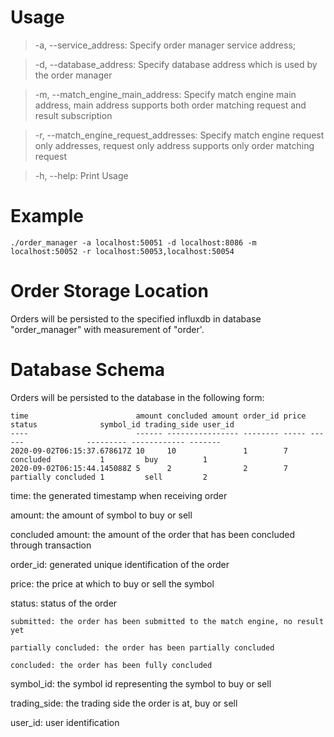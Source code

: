 # Usage
> -a, --service_address: Specify order manager service address;

> -d, --database_address: Specify database address which is used by the order manager

> -m, --match_engine_main_address: Specify match engine main address, main address supports both order matching request and result subscription

> -r, --match_engine_request_addresses: Specify match engine request only addresses, request only address supports only order matching request

> -h, --help: Print Usage
>
# Example

```shell script
./order_manager -a localhost:50051 -d localhost:8086 -m localhost:50052 -r localhost:50053,localhost:50054
```
# Order Storage Location
Orders will be persisted to the specified influxdb in database "order_manager" with measurement of "order'.
# Database Schema
Orders will be persisted to the database in the following form:
```text
time                        amount concluded amount order_id price status              symbol_id trading_side user_id
----                        ------ ---------------- -------- ----- ------              --------- ------------ -------
2020-09-02T06:15:37.678617Z 10     10               1        7     concluded           1         buy          1
2020-09-02T06:15:44.145088Z 5      2                2        7     partially concluded 1         sell         2
```
time: the generated timestamp when receiving order

amount: the amount of symbol to buy or sell

concluded amount: the amount of the order that has been concluded through transaction

order_id: generated unique identification of the order

price: the price at which to buy or sell the symbol

status: status of the order

    submitted: the order has been submitted to the match engine, no result yet
    
    partially concluded: the order has been partially concluded
    
    concluded: the order has been fully concluded
    
symbol_id: the symbol id representing the symbol to buy or sell

trading_side: the trading side the order is at, buy or sell

user_id: user identification
